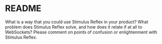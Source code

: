 # README

What is a way that you could use Stimulus Reflex in your product?
What problem does Stimulus Reflex solve, and how does it relate if at all to WebSockets?
Please comment on points of confusion or enlightenment with Stimulus Reflex.
